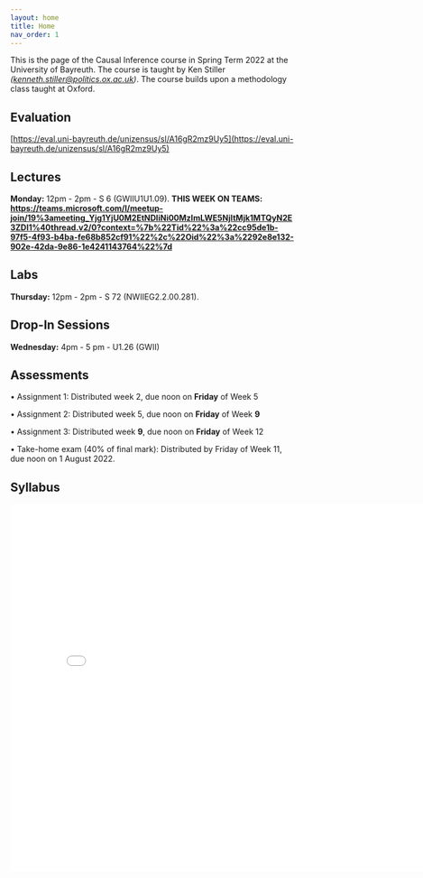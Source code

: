 ```yaml
---
layout: home
title: Home
nav_order: 1
---
```




This is the page of the Causal Inference course in Spring Term 2022 at the University of Bayreuth. The course is taught by Ken Stiller *(kenneth.stiller@politics.ox.ac.uk)*. The course builds upon a methodology class taught at Oxford.

## Evaluation

[https://eval.uni-bayreuth.de/unizensus/sl/A16gR2mz9Uy5](https://eval.uni-bayreuth.de/unizensus/sl/A16gR2mz9Uy5)

## Lectures

**Monday:** 12pm - 2pm - S 6 (GWIIU1U1.09). **THIS WEEK ON TEAMS: https://teams.microsoft.com/l/meetup-join/19%3ameeting_Yjg1YjU0M2EtNDliNi00MzlmLWE5NjItMjk1MTQyN2E3ZDI1%40thread.v2/0?context=%7b%22Tid%22%3a%22cc95de1b-97f5-4f93-b4ba-fe68b852cf91%22%2c%22Oid%22%3a%2292e8e132-902e-42da-9e86-1e4241143764%22%7d**

## Labs

**Thursday:** 12pm - 2pm - 	S 72 (NWIIEG2.2.00.281). 
## Drop-In Sessions

**Wednesday:** 4pm - 5 pm - U1.26 (GWII)


## Assessments

• Assignment 1: Distributed week 2, due noon on **Friday** of Week 5

• Assignment 2: Distributed week 5, due noon on **Friday** of Week **9**

• Assignment 3: Distributed week **9**, due noon on **Friday** of Week 12

• Take-home exam (40% of final mark): Distributed by Friday of Week 11, due noon on 1 August 2022.


## Syllabus


<embed src="CI_22_Syllabus___Bayreuth.pdf" width="800" height="650" 
 type="application/pdf">
